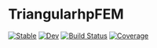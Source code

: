 # TriangularhpFEM

[![Stable](https://img.shields.io/badge/docs-stable-blue.svg)](https://iojea.github.io/TriangularhpFEM.jl/stable/)
[![Dev](https://img.shields.io/badge/docs-dev-blue.svg)](https://iojea.github.io/TriangularhpFEM.jl/dev/)
[![Build Status](https://github.com/iojea/TriangularhpFEM.jl/actions/workflows/CI.yml/badge.svg?branch=main)](https://github.com/iojea/TriangularhpFEM.jl/actions/workflows/CI.yml?query=branch%3Amain)
[![Coverage](https://codecov.io/gh/iojea/TriangularhpFEM.jl/branch/main/graph/badge.svg)](https://codecov.io/gh/iojea/TriangularhpFEM.jl)
